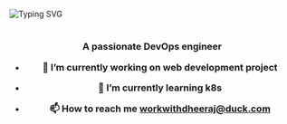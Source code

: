 ![Typing SVG](https://readme-typing-svg.herokuapp.com?font=Fira+Code&size=26&duration=3000&pause=150&repeat=false&random=false&width=435&lines=Hi+%F0%9F%91%8B%2C+I'm+Dheeeraj+Parihar)


<h1 align="center"> </h1>
<h3 align="center">A passionate DevOps engineer

- 🔭 I’m currently working on **web development project**

- 🌱 I’m currently learning **k8s**

- 📫 How to reach me **workwithdheeraj@duck.com**
<!--
# <p align=center> ![GitHub Streak](https://streak-stats.demolab.com?user=Dheeraj0-0&theme=dark&hide_border=true)


<h3 align="center">
 
![](https://komarev.com/ghpvc/?username=Dheeraj0-0&color=268F77&label=Profile+Views) 
 </h3> -->
